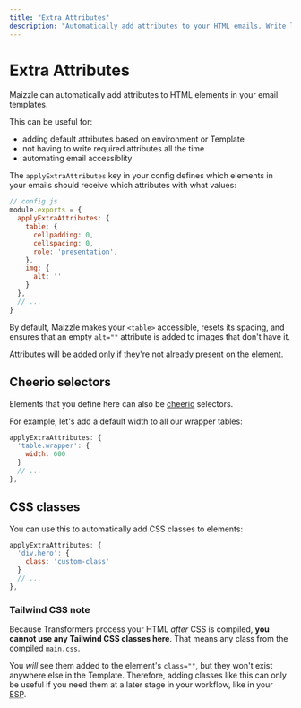 ```yaml
---
title: "Extra Attributes"
description: "Automatically add attributes to your HTML emails. Write less code and easily improve accessibility."
---
```


# Extra Attributes

Maizzle can automatically add attributes to HTML elements in your email templates.

This can be useful for:

- adding default attributes based on environment or Template
- not having to write required attributes all the time
- automating email accessiblity

The `applyExtraAttributes` key in your config defines which elements in your emails should receive which attributes with what values:

```js
// config.js
module.exports = {
  applyExtraAttributes: {
    table: {
      cellpadding: 0,
      cellspacing: 0,
      role: 'presentation',
    },
    img: {
      alt: ''
    }
  },
  // ...
}
```

By default, Maizzle makes your `<table>` accessible, resets its spacing, and ensures that an empty `alt=""` attribute is added to images that don't have it.

<div class="bg-gray-100 border-l-4 border-gradient-b-ocean-light p-4 mb-4 text-md" role="alert">
  <div class="text-gray-600">Attributes will be added only if they're not already present on the element.</div>
</div>

## Cheerio selectors

Elements that you define here can also be [cheerio](https://github.com/cheeriojs/cheerio) selectors.

For example, let's add a default width to all our wrapper tables:

```js
applyExtraAttributes: {
  'table.wrapper': {
    width: 600
  }
  // ...
},
```

## CSS classes

You can use this to automatically add CSS classes to elements:

```js
applyExtraAttributes: {
  'div.hero': {
    class: 'custom-class'
  }
  // ...
},
```

### Tailwind CSS note

Because Transformers process your HTML _after_ CSS is compiled, **you cannot use any Tailwind CSS classes here**. That means any class from the compiled `main.css`.

You _will_ see them added to the element's `class=""`, but they won't exist anywhere else in the Template. Therefore, adding classes like this can only be useful if you need them at a later stage in your workflow, like in your <abbr title="Email Service Provider">ESP</abbr>.

